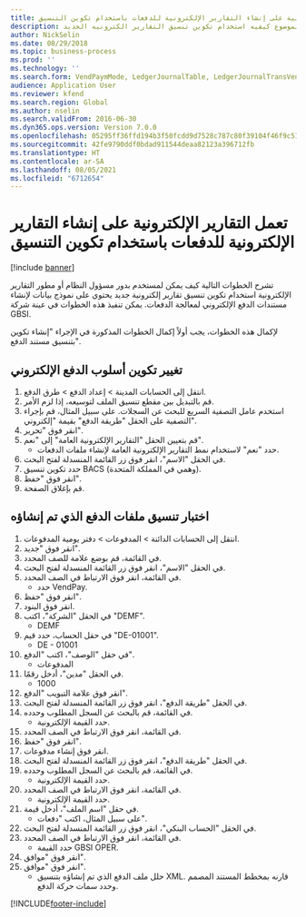 ```yaml
---
title: تعمل التقارير الإلكترونية على إنشاء التقارير الإلكترونية للدفعات باستخدام تكوين التنسيق
description: يصف هذا الموضوع كيفيه استخدام تكوين تنسيق التقارير الكترونيه الجديد (ER) لإنشاء بيانات لمستندات إلكترونيه لمعالجة المدفوعات.
author: NickSelin
ms.date: 08/29/2018
ms.topic: business-process
ms.prod: ''
ms.technology: ''
ms.search.form: VendPaymMode, LedgerJournalTable, LedgerJournalTransVendPaym, BankAccountTableLookUp
audience: Application User
ms.reviewer: kfend
ms.search.region: Global
ms.author: nselin
ms.search.validFrom: 2016-06-30
ms.dyn365.ops.version: Version 7.0.0
ms.openlocfilehash: 05295ff36ffd194b3f50fcdd9d7528c787c80f39104f46f9c51890a75a852735
ms.sourcegitcommit: 42fe9790ddf0bdad911544deaa82123a396712fb
ms.translationtype: HT
ms.contentlocale: ar-SA
ms.lasthandoff: 08/05/2021
ms.locfileid: "6712654"
---
```

# <a name="er-generate-electronic-documents-for-payments-using-a-format-configuration"></a>تعمل التقارير الإلكترونية على إنشاء التقارير الإلكترونية للدفعات باستخدام تكوين التنسيق

[!include [banner](../../includes/banner.md)]

تشرح الخطوات التالية كيف يمكن لمستخدم بدور مسؤول النظام أو مطور التقارير الإلكترونية استخدام تكوين تنسيق تقارير إلكترونية جديد يحتوي على نموذج بيانات لإنشاء مستندات الدفع الإلكتروني لمعالجة الدفعات. يمكن تنفيذ هذه الخطوات في عينة شركة GBSI.

لإكمال هذه الخطوات، يجب أولاً إكمال الخطوات المذكورة في الإجراء "إنشاء تكوين بتنسيق مستند الدفع".


## <a name="change-the-configuration-of-the-electronic-payment-method"></a>تغيير تكوين أسلوب الدفع الإلكتروني
1. انتقل إلى الحسابات المدينة > إعداد الدفع‬ > طرق الدفع.
2. قم بالتبديل بين مقطع تنسيق الملف لتوسيعه، إذا لزم الأمر.
3. استخدم عامل التصفية السريع للبحث عن السجلات. على سبيل المثال، قم بإجراء التصفية على الحقل "طريقة الدفع" بقيمة "إلكتروني".
4. انقر فوق "تحرير".
5. قم بتعيين الحقل "التقارير الإلكترونية العامة" إلى "نعم".
    * حدد "نعم" لاستخدام نمط التقارير الإلكترونية العامة لإنشاء ملفات الدفعات.  
6. في الحقل "الاسم"، انقر فوق زر القائمة المنسدلة لفتح البحث.
7. حدد تكوين تنسيق BACS (وهمي في المملكة المتحدة).
8. انقر فوق "حفظ".
9. قم بإغلاق الصفحة.

## <a name="test-the-format-of-generated-payment-files"></a>اختبار تنسيق ملفات الدفع الذي تم إنشاؤه
1. انتقل إلى الحسابات الدائنة > المدفوعات‬ > دفتر يومية المدفوعات‬‬.
2. انقر فوق "جديد".
3. في القائمة، قم بوضع علامة للصف المحدد.
4. في الحقل "الاسم"، انقر فوق زر القائمة المنسدلة لفتح البحث.
5. في القائمة، انقر فوق الارتباط في الصف المحدد.
    * حدد VendPay.  
6. انقر فوق "حفظ".
7. انقر فوق البنود.
8. في الحقل "الشركة"، اكتب "DEMF".
    * DEMF  
9. في حقل الحساب، حدد قيم "DE-01001".
    * DE - 01001  
10. في حقل "الوصف"، اكتب "الدفع".
    * المدفوعات  
11. في الحقل "مدين"، أدخل رقمًا.
    * 1000  
12. انقر فوق علامة التبويب "الدفع".
13. في الحقل "طريقة الدفع"، انقر فوق زر القائمة المنسدلة لفتح البحث.
14. في القائمة، قم بالبحث عن السجل المطلوب وحدده.
    * حدد القيمة الإلكترونية.  
15. في القائمة، انقر فوق الارتباط في الصف المحدد.
16. انقر فوق "حفظ".
17. انقر فوق إنشاء مدفوعات.
18. في الحقل "طريقة الدفع"، انقر فوق زر القائمة المنسدلة لفتح البحث.
19. في القائمة، قم بالبحث عن السجل المطلوب وحدده.
    * حدد القيمة الإلكترونية.  
20. في القائمة، انقر فوق الارتباط في الصف المحدد.
    * حدد القيمة الإلكترونية.  
21. في حقل "اسم الملف"، أدخل قيمة.
    * على سبيل المثال، اكتب "دفعات".  
22. في الحقل "الحساب البنكي"، انقر فوق زر القائمة المنسدلة لفتح البحث.
23. في القائمة، انقر فوق الارتباط في الصف المحدد.
    * حدد القيمة GBSI OPER.  
24. انقر فوق "موافق".
25. انقر فوق "موافق".
    * حلل ملف الدفع الذي تم إنشاؤه بتنسيق XML. قارنه بمخطط المستند المصمم وحدد سمات حركة الدفع.  



[!INCLUDE[footer-include](../../../../includes/footer-banner.md)]